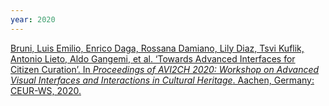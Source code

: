 ```yaml
---
year: 2020
---
```

[Bruni, Luis Emilio, Enrico Daga, Rossana Damiano, Lily Diaz, Tsvi Kuflik, Antonio Lieto, Aldo Gangemi, et al. ‘Towards Advanced Interfaces for Citizen Curation’. In *Proceedings of AVI2CH 2020: Workshop on Advanced Visual Interfaces and Interactions in Cultural Heritage*. Aachen, Germany: CEUR-WS, 2020.](http://ceur-ws.org/Vol-2687/paper7.pdf)
